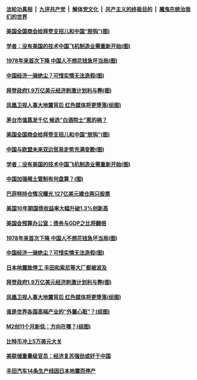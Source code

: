 

####  [法轮功真相](../../../../basic/blob/master/README.md?t=02190131) &nbsp;|&nbsp; [九评共产党](../../../../9ping.md/blob/master/README.md?t=02190131) &nbsp;|&nbsp; [解体党文化](../../../../jtdwh.md/blob/master/README.md?t=02190131)  &nbsp;|&nbsp; [共产主义的终极目的](../../../../gczydzjmd.md/blob/master/README.md?t=02190131) &nbsp;|&nbsp; [魔鬼在统治我们的世界](../../../../mgztzwmdsj.md/blob/master/README.md?t=02190131) 

#### [美国全国商会给拜登支招儿和中国“脱钩”(图)](../pages/p5/962946.md?t=02190131) 

#### [学者：没有美国的技术中国飞机制造业需重新开始(图)](../pages/p5/962877.md?t=02190131) 

#### [1978年来首次下降 中国人不想花钱急坏当局(图)](../pages/p5/962847.md?t=02190131) 

#### [中国经济一骑绝尘？可惜实情无法造假(图)](../pages/p5/962842.md?t=02190131) 

#### [拜登政府1.9万亿美元经济刺激计划利与弊(图)](../pages/p5/962766.md?t=02190131) 

#### [凤凰卫视人事大地震背后 红色媒体将更堕落(组图)](../pages/p5/962785.md?t=02190131) 

#### [茅台市值蒸发千亿 候选“白酒院士”惹的祸？](../pages/p5/962952.md?t=02190131) 

#### [美国全国商会给拜登支招儿和中国“脱钩”(图)](../pages/p5/962946.md?t=02190131) 

#### [中国与欧盟未来双边贸易走势充满变数(图)](../pages/p5/962887.md?t=02190131) 

#### [学者：没有美国的技术中国飞机制造业需重新开始(图)](../pages/p5/962877.md?t=02190131) 


#### [中国加强稀土管制有何盘算？(图)](../pages/p5/962869.md?t=02190131) 

#### [巴菲特持仓情况曝光 127亿美元建仓两只股票](../pages/p5/962865.md?t=02190131) 

#### [美国10年期国债收益率大幅升破1.3%创新高](../pages/p5/962864.md?t=02190131) 

#### [美国会预算办公室：债务与GDP之比将翻倍](../pages/p5/962863.md?t=02190131) 

#### [1978年来首次下降 中国人不想花钱急坏当局(图)](../pages/p5/962847.md?t=02190131) 

#### [中国经济一骑绝尘？可惜实情无法造假(图)](../pages/p5/962842.md?t=02190131) 

#### [日本地震致停工 丰田和索尼等大厂都被波及](../pages/p5/962836.md?t=02190131) 

#### [拜登政府1.9万亿美元经济刺激计划利与弊(图)](../pages/p5/962766.md?t=02190131) 

#### [凤凰卫视人事大地震背后 红色媒体将更堕落(组图)](../pages/p5/962785.md?t=02190131) 

#### [谁是世界各国高端产业的“外置心脏”？(组图)](../pages/p5/962775.md?t=02190131) 

#### [M2创11个月新低：方向在哪？(组图)](../pages/p5/962770.md?t=02190131) 

#### [比特币冲上5万美元大关](../pages/p5/962754.md?t=02190131) 

#### [美联储重量级官员：经济复苏强劲或好于中国](../pages/p5/962752.md?t=02190131) 


#### [丰田汽车14条生产线因日本地震而停产](../pages/p5/962728.md?t=02190131) 

